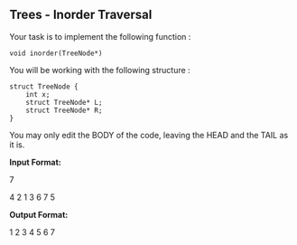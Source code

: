## Trees - Inorder Traversal
Your task is to implement the following function :
```
void inorder(TreeNode*)
```
You will be working with the following structure :
```
struct TreeNode {
	int x;
    struct TreeNode* L;
    struct TreeNode* R;
}
```
You may only edit the BODY of the code, leaving the HEAD and the TAIL as it is.

__Input Format:__

7

4 2 1 3 6 7 5

__Output Format:__ 

1 2 3 4 5 6 7 
